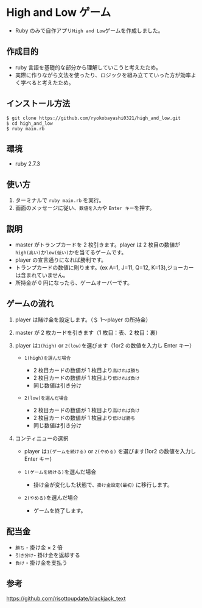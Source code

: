 # High and Low ゲーム

- Ruby のみで自作アプリ`High and Low`ゲームを作成しました。

## 作成目的

- ruby 言語を基礎的な部分から理解していこうと考えたため。
- 実際に作りながら文法を使ったり、ロジックを組み立てていった方が効率よく学べると考えたため。

## インストール方法

```
$ git clone https://github.com/ryokobayashi0321/high_and_low.git
$ cd high_and_low
$ ruby main.rb
```

## 環境

- ruby 2.7.3

## 使い方

1. ターミナルで `ruby main.rb` を実行。
2. 画面のメッセージに従い、`数値を入力`や `Enter キー`を押す。

## 説明

- master がトランプカードを 2 枚引きます。player は 2 枚目の数値が`high(高い)`か`low(低い)`かを当てるゲームです。
- player の宣言通りになれば勝利です。
- トランプカードの数値に則ります。(ex A=1, J=11, Q=12, K=13),ジョーカーは含まれていません。
- 所持金が 0 円になったら、ゲームオーバーです。

## ゲームの流れ

1. player は賭け金を設定します。（＄ 1〜player の所持金）

2. master が 2 枚カードを引きます（1 枚目：表、2 枚目：裏）

3. player は`1(high)` or `2(low)`を選びます（1or2 の数値を入力し Enter キー）

   - `1(high)を選んだ場合`

     - 2 枚目カードの数値が 1 枚目より`高ければ勝ち`
     - 2 枚目カードの数値が 1 枚目より`低ければ負け`
     - 同じ数値は引き分け

   - `2(low)を選んだ場合`
     - 2 枚目カードの数値が 1 枚目より`高ければ負け`
     - 2 枚目カードの数値が 1 枚目より`低けば勝ち`
     - 同じ数値は引き分け

4. コンティニューの選択

   - player は`1(ゲームを続ける)` or `2(やめる)` を選びます(1or2 の数値を入力し Enter キー)

   - `1(ゲームを続ける)`を選んだ場合

     - 掛け金が変化した状態で、`掛け金設定(最初)` に移行します。

   - `2(やめる)`を選んだ場合
     - ゲームを終了します。

## 配当金

- `勝ち` - 掛け金 × 2 倍
- `引き分け`- 掛け金を返却する
- `負け` - 掛け金を支払う

## 参考

https://github.com/risottoupdate/blackjack_text
